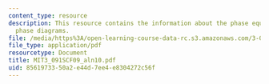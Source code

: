 ```yaml
---
content_type: resource
description: This resource contains the information about the phase equilibria and
  phase diagrams.
file: /media/https%3A/open-learning-course-data-rc.s3.amazonaws.com/3-091sc-introduction-to-solid-state-chemistry-fall-2010/8561973350a2e44d7ee4e8304272c56f_MIT3_091SCF09_aln10.pdf
file_type: application/pdf
resourcetype: Document
title: MIT3_091SCF09_aln10.pdf
uid: 85619733-50a2-e44d-7ee4-e8304272c56f
---
```

